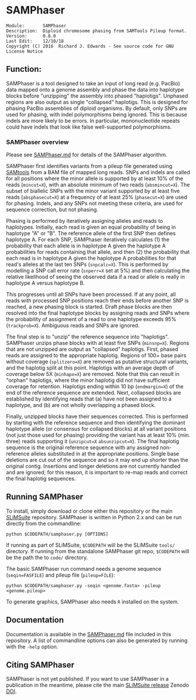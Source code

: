 # SAMPhaser

```
Module:       SAMPhaser
Description:  Diploid chromosome phasing from SAMTools Pileup format.
Version:      0.8.0
Last Edit:    12/10/18
Copyright (C) 2016  Richard J. Edwards - See source code for GNU License Notice
```

## Function:

SAMPhaser is a tool designed to take an input of long read (e.g. PacBio) data mapped onto a genome assembly and
phase the data into haplotype blocks before "unzipping" the assembly into phased "haplotigs". Unphased regions are
also output as single "collapsed" haplotigs. This is designed for phasing PacBio assemblies of diploid organisms. 
By default, only SNPs are used for phasing, with indel polymorphisms being ignored. This is because indels are more 
likely to be errors. In particular, mononucleotide repeats could have indels that look like false well-supported polymorphisms.

### SAMPhaser overview

Please see [SAMPhaser.md](./SAMPhaser.md) for details of the SAMPhaser algorithm.

SAMPhaser first identifies variants from a pileup file generated using [SAMtools](https://github.com/samtools/samtools)
from a BAM file of mapped long reads. SNPs and indels are called for all positions where the minor allele is
supported by at least 10% of the reads (`mincut=X`), with an absolute minimum of two reads (`absmincut=X`).
The subset of biallelic SNPs with the minor variant supported by at least five reads (`absphasecut=X`) at a frequency
of at least 25% (`phasecut=X`) are used for phasing. Indels, and any SNPs not meeting these criteria, are used for
sequence correction, but not phasing.

Phasing is performed by iteratively assigning alleles and reads to haplotypes. Initially, each read is given an equal
probability of being in haplotype "A" or "B". The reference allele of the first SNP then defines haplotype A.
For each SNP, SAMPhaser iteratively calculates (1) the probability that each allele is in haplotype A given the
haplotype A probabilities for reads containing that allele, and then (2) the probability that each read is in
haplotype A given the haplotype A probabilities for that read's alleles at the last ten SNPs (`snpcalc=X`). This is
performed by modelling a SNP call error rate (`snperr=X` set at 5%) and then calculating the relative likelihood of
seeing the observed data if a read or allele is really in haplotype A versus haplotype B.

This progresses until all SNPs have been processed. If at any point, all reads with processed SNP positions reach
their ends before another SNP is reached, a new phasing block is started. Draft phase blocks are then resolved into
the final haplotype blocks by assigning reads and SNPs where the probability of assignment of a read to one haplotype
exceeds 95% (`trackprob=X`). Ambiguous reads and SNPs are ignored.

The final step is to "unzip" the reference sequence into "haplotigs". SAMPhaser unzips phase blocks with at least
five SNPs (`minsnp=X`). Regions that are not unzipped are output as "collapsed" haplotigs. First, phased reads are
assigned to the appropriate haplotig. Regions of 100+ base pairs without coverage (`splitzero=X`) are removed as
putative structural variants, and the haplotig split at this point. Haplotigs with an average depth of coverage
below 5X (`minhapx=X`) are removed. Note that this can result in "orphan" haplotigs, where the minor haplotig did not
have sufficient coverage for retention. Haplotigs ending within 10 bp (`endmargin=X`) of the end of the reference
sequence are extended. Next, collapsed blocks are established by identifying reads that (a) have not been assigned to
a haplotype, and (b) are not wholly overlapping a phased block.

Finally, unzipped blocks have their sequences corrected. This is performed by starting with the reference sequence 
and then identifying the dominant haplotype allele (or consensus for collapsed blocks) at all variant positions 
(not just those used for phasing) providing the variant has at least 10% (min. three) reads supporting it 
(`unzipcut=X` `absunzipcut=X`). The final haplotig sequence is the original reference sequence with any assigned 
non-reference alleles substituted in at the appropriate positions. Single base deletions are cut out of the sequence 
and so it may end up shorter than the original contig. Insertions and longer deletions are not currently handled and 
are ignored; for this reason, it is important to re-map reads and correct the final haplotig sequences.

## Running SAMPhaser

To install, simply download or clone either this repository or the main [SLiMSuite](https://github.com/slimsuite/SLiMSuite) repository. SAMPhaser is written in Python 2.x and can be run directly from the commandline:

    python $CODEPATH/samphaser.py [OPTIONS]

If running as part of SLiMSuite, `$CODEPATH` will be the SLiMSuite `tools/` directory. If running from the standalone SAMPhaser git repo, `$CODEPATH` will be the path the to `code/` directory. 

The basic SAMPhaser run command needs a genome sequence (`seqin=FASFILE`) and pileup file (`pileup=FILE`):

    python $CODEPATH/samphaser.py -seqin <genome.fasta> -pileup <genome.pileup>
    
To generate graphics, SAMPhaser also needs `R` installed on the system.

## Documentation

Documentation is available in the [SAMPhaser.md](./SAMPhaser.md) file included in this repository. A list of commandline options can also be generated by running with the `-help` option.

## Citing SAMPhaser

SAMPhaser is not yet published. If you want to use SAMPhaser in a publication in the meantime, please cite the main [SLiMSuite release](https://github.com/slimsuite/SLiMSuite/releases) Zenodo [DOI](https://zenodo.org/record/1302990).

